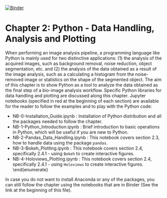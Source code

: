 [![Binder](https://mybinder.org/badge_logo.svg)](https://mybinder.org/v2/gh/bercowskya/neubias-springer-book-2021/273abea9640a0d15c8a0959c2b8c0872863bbfa7)

# Chapter 2: Python - Data Handling, Analysis and Plotting

When performing an image analysis pipeline, a programming language like Python is mainly used for two distinctive applications: (1) the analysis of the acquired images, such as background removal, noise reduction, object segmentation, etc. and (2) the analysis of the data obtained as a result of the image analysis, such as a calculating a histogram from the noise-removed image or statistics on the shape of the segmented object. The aim of this chapter is to show Python as a tool to analyze the data obtained as the final step of a bio-image analysis workflow. Specific Python libraries for data handling and plotting are discussed along this chapter. Jupyter notebooks (specified in red at the beginning of each section) are available for the reader to follow the examples and to play with the Python code:

- NB-0-Installation\_Guide.ipynb : Installation of Python distribution and all the packages needed to follow the chapter.
- NB-1-Python\_Introduction.ipynb : Brief introduction to basic operations in Python, which will be useful if you are new to Python. 
- NB-2-Pandas\_Data\_Handling.ipynb : This notebook covers section 2.3, how to handle data using the package ``pandas``.
- NB-3-Bokeh\_Plotting.ipynb : This notebook covers section 2.4, specifically 2.4.1 - using ``Bokeh``
to create interactive figures. 
- NB-4-Holoviews\_Plotting.ipynb : This notebook covers section 2.4, specifically 2.4.1 - using ``Holoviews`` to create interactive figures.
\end{enumerate}

In case you do not want to install Anaconda or any of the packages, you can still follow the chapter using the notebooks that are in Binder (See the link at the beginning of this file). 
